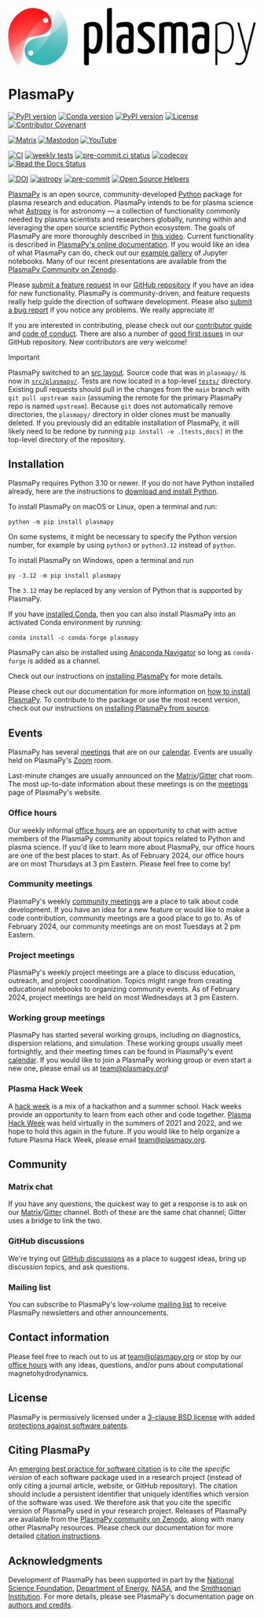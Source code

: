<div align="center"><img src="https://raw.githubusercontent.com/PlasmaPy/PlasmaPy-logo/main/exports/with-text-dark.png" width="600"/></div>

# PlasmaPy

[![PyPI version](https://img.shields.io/pypi/v/plasmapy?style=flat&logo=pypi)](https://pypi.org/project/plasmapy/)
[![Conda version](https://img.shields.io/conda/v/conda-forge/plasmapy?style=flat&logo=anaconda)](https://img.shields.io/conda/v/conda-forge/plasmapy)
[![PyPI version](https://img.shields.io/pypi/pyversions/plasmapy?style=flat&logo=python)](https://img.shields.io/pypi/pyversions/plasmapy?style=plastic)
[![License](https://img.shields.io/badge/License-BSD%203--Clause-blue.svg)](./LICENSE.md)
[![Contributor Covenant](https://img.shields.io/badge/Contributor%20Covenant-2.1-4baaaa.svg)](https://docs.plasmapy.org/en/latest/CODE_OF_CONDUCT.html)

[![Matrix](https://img.shields.io/badge/Matrix-join%20chat-blueviolet?style=flat&logo=matrix)](https://app.element.io/#/room/#plasmapy:openastronomy.org)
<a rel="me" href="https://fosstodon.org/@plasmapy">![Mastodon](https://img.shields.io/badge/Mastodon-plasmapy%40fosstodon.org-blue?logo=mastodon&style=fla)</a>
[![YouTube](https://img.shields.io/badge/YouTube%20-subscribe-red?style=flat&logo=youtube)](https://www.youtube.com/channel/UCSH6qzslhqIZKTAJmHPxIxw)

[![CI](https://github.com/PlasmaPy/PlasmaPy/actions/workflows/ci.yml/badge.svg)](https://github.com/PlasmaPy/PlasmaPy/actions/workflows/ci.yml)
[![weekly tests](https://github.com/PlasmaPy/PlasmaPy/actions/workflows/weekly.yml/badge.svg)](https://github.com/PlasmaPy/PlasmaPy/actions/workflows/weekly.yml)
[![pre-commit.ci status](https://results.pre-commit.ci/badge/github/PlasmaPy/PlasmaPy/main.svg)](https://results.pre-commit.ci/latest/github/PlasmaPy/PlasmaPy/main)
[![codecov](https://codecov.io/gh/PlasmaPy/PlasmaPy/branch/main/graph/badge.svg)](https://codecov.io/gh/PlasmaPy/PlasmaPy)
[![Read the Docs Status](https://readthedocs.org/projects/plasmapy/badge/?version=latest)](http://plasmapy.readthedocs.io/en/latest/?badge=latest)

[![DOI](https://zenodo.org/badge/DOI/10.5281/zenodo.1436011.svg)](https://doi.org/10.5281/zenodo.1436011)
[![astropy](http://img.shields.io/badge/powered%20by-AstroPy-orange.svg?style=flat&logo=astropy)](http://www.astropy.org/)
[![pre-commit](https://img.shields.io/badge/pre--commit-enabled-brightgreen?logo=pre-commit&logoColor=white)](https://github.com/pre-commit/pre-commit)
[![Open Source Helpers](https://www.codetriage.com/plasmapy/plasmapy/badges/users.svg)](https://www.codetriage.com/plasmapy/plasmapy)

[Anaconda Navigator]: https://anaconda.org/anaconda/anaconda-navigator
[Astropy]: https://www.astropy.org
[authors and credits]: https://docs.plasmapy.org/en/latest/about/credits.html
[3-clause BSD license]: ./LICENSE.md
[calendar]: https://calendar.google.com/calendar/embed?src=c_sqqq390s24jjfjp3q86pv41pi8%40group.calendar.google.com&ctz=America%2FNew_York
[citation instructions]: https://docs.plasmapy.org/en/latest/about/citation.html
[code of conduct]: http://docs.plasmapy.org/en/latest/CODE_OF_CONDUCT.html
[command line]: https://tutorial.djangogirls.org/en/intro_to_command_line/
[community meetings]: https://www.plasmapy.org/meetings/weekly
[contributor guide]: https://docs.plasmapy.org/en/latest/development/index.html
[Cyberinfrastructure for Sustained Scientific Innovation]: https://beta.nsf.gov/funding/opportunities/cyberinfrastructure-sustained-scientific-innovation-cssi
[Department of Energy]: https://www.energy.gov
[emerging best practice for software citation]: https://doi.org/10.7717/peerj-cs.86
[example gallery]: https://docs.plasmapy.org/en/stable/examples.html
[GitHub discussions]: https://github.com/PlasmaPy/PlasmaPy/discussions
[Gitter]: https://gitter.im/PlasmaPy/Lobby
[good first issues]: https://github.com/PlasmaPy/PlasmaPy/issues?q=is%3Aissue+is%3Aopen+label%3A%22good+first+issue%22
[Google Summer of Code]: https://summerofcode.withgoogle.com
[hack week]: https://doi.org/10.1073/pnas.1717196115
[how to install plasmapy]: https://docs.plasmapy.org/en/stable/install.html
[installed Conda]: https://docs.conda.io/projects/conda/en/latest/user-guide/install/index.html
[download and install Python]: https://wiki.python.org/moin/BeginnersGuide/Download
[GitHub repository]: https://github.com/PlasmaPy/PlasmaPy
[installing PlasmaPy]: https://docs.plasmapy.org/en/latest/install.html
[installing PlasmaPy from source]: http://docs.plasmapy.org/en/latest/install.html#building-and-installing-from-source-code
[Mailing list]: https://groups.google.com/forum/#!forum/plasmapy
[Matrix]: https://app.element.io/#/room/#plasmapy:openastronomy.org
[meetings]: https://www.plasmapy.org/meetings/weekly
[NASA]: https://www.nasa.gov/
[National Science Foundation]: https://nsf.gov
[office hours]: http://www.plasmapy.org/meetings/office_hours
[pip]: https://pypi.org/project/pip
[Plasma Hack Week]: https://hack.plasmapy.org
[PlasmaPy Community on Zenodo]: https://zenodo.org/communities/plasmapy
[PlasmaPy]: https://www.plasmapy.org
[PlasmaPy's online documentation]: https://docs.plasmapy.org
[protections against software patents]: ./PATENT.md
[Python]: https://www.python.org
[Smithsonian Institution]: https://www.si.edu
[submit a bug report]: https://github.com/PlasmaPy/PlasmaPy/issues/new?assignees=&labels=Bug&template=bug_report.yml
[submit a feature request]: https://github.com/PlasmaPy/PlasmaPy/issues/new?assignees=&labels=Feature+request&template=feature_request.yml
[team@plasmapy.org]: mailto:team@plasmapy.org
[this video]: https://youtu.be/E8RwQF5wcXM
[Zoom]: https://zoom.us/j/91633383503?pwd=QWNkdHpWeFhrYW1vQy91ODNTVG5Ndz09

[PlasmaPy] is an open source, community-developed [Python] package for
plasma research and education. PlasmaPy intends to be for plasma
science what [Astropy] is for astronomy — a collection of
functionality commonly needed by plasma scientists and researchers
globally, running within and leveraging the open source scientific
Python ecosystem. The goals of PlasmaPy are more thoroughly described
in [this video]. Current functionality is described in [PlasmaPy's
online documentation]. If you would like an idea of what PlasmaPy can
do, check out our [example gallery] of Jupyter notebooks. Many of our
recent presentations are available from the [PlasmaPy Community on
Zenodo].

Please [submit a feature request] in our [GitHub repository] if you
have an idea for new functionality. PlasmaPy is community-driven, and
feature requests really help guide the direction of software
development. Please also [submit a bug report] if you notice any
problems. We really appreciate it!

If you are interested in contributing, please check out our
[contributor guide] and [code of conduct]. There are also a number of
[good first issues] in our GitHub repository. New contributors are
very welcome!

[src layout]: https://packaging.python.org/en/latest/discussions/src-layout-vs-flat-layout/
[`src/plasmapy/`]: https://github.com/PlasmaPy/PlasmaPy/tree/main/src/plasmapy
[`tests/`]: https://github.com/PlasmaPy/PlasmaPy/tree/main/tests

> [!IMPORTANT]
> PlasmaPy switched to an [src layout]. Source code that was in
> `plasmapy/` is now in [`src/plasmapy/`]. Tests are now located in a
> top-level [`tests/`] directory.
> Existing pull requests should pull in the changes from the `main`
> branch with `git pull upstream main` (assuming the remote for the
> primary PlasmaPy repo is named `upstream`).
> Because `git` does not automatically remove directories, the
> `plasmapy/` directory in older clones must be manually deleted.
> If you previously did an editable installation of PlasmaPy, it will
> likely need to be redone by running `pip install -e .[tests,docs]` in
> the top-level directory of the repository.

## Installation

PlasmaPy requires Python 3.10 or newer. If you do not have Python
installed already, here are the instructions to [download and install
Python].

To install PlasmaPy on macOS or Linux, open a terminal and run:
```Shell
python -m pip install plasmapy
```
On some systems, it might be necessary to specify the Python version
number, for example by using `python3` or `python3.12` instead of
`python`.

To install PlasmaPy on Windows, open a terminal and run
```Shell
py -3.12 -m pip install plasmapy
```
The `3.12` may be replaced by any version of Python that is supported by
PlasmaPy.

If you have [installed Conda], then you can also install PlasmaPy into
an activated Conda environment by running:
```Shell
conda install -c conda-forge plasmapy
```
PlasmaPy can also be installed using [Anaconda Navigator] so long as
`conda-forge` is added as a channel.

Check out our instructions on [installing PlasmaPy] for more details.

Please check out our documentation for more information on [how to
install PlasmaPy]. To contribute to the package or use the most recent
version, check out our instructions on [installing PlasmaPy from
source].

## Events

PlasmaPy has several [meetings] that are on our [calendar]. Events are
usually held on PlasmaPy's [Zoom] room.

Last-minute changes are usually announced on the [Matrix]/[Gitter]
chat room. The most up-to-date information about these meetings is on
the [meetings] page of PlasmaPy's website.

### Office hours

Our weekly informal [office hours] are an opportunity to chat with
active members of the PlasmaPy community about topics related to
Python and plasma science. If you'd like to learn more about PlasmaPy,
our office hours are one of the best places to start. As of February
2024, our office hours are on most Thursdays at 3 pm Eastern. Please
feel free to come by!

### Community meetings

PlasmaPy's weekly [community meetings] are a place to talk about code
development. If you have an idea for a new feature or would like to
make a code contribution, community meetings are a good place to go
to.  As of February 2024, our community meetings are on most Tuesdays
at 2 pm Eastern.

### Project meetings

PlasmaPy's weekly project meetings are a place to discuss education,
outreach, and project coordination. Topics might range from creating
educational notebooks to organizing community events. As of February
2024, project meetings are held on most Wednesdays at 3 pm Eastern.

### Working group meetings

PlasmaPy has started several working groups, including on diagnostics,
dispersion relations, and simulation. These working groups usually
meet fortnightly, and their meeting times can be found in PlasmaPy's
event [calendar]. If you would like to join a PlasmaPy working group
or even start a new one, please email us at [team@plasmapy.org]!

### Plasma Hack Week

A [hack week] is a mix of a hackathon and a summer school. Hack weeks
provide an opportunity to learn from each other and code together.
[Plasma Hack Week] was held virtually in the summers of 2021 and 2022,
and we hope to hold this again in the future. If you would like to
help organize a future Plasma Hack Week, please email
[team@plasmapy.org].

## Community

### Matrix chat

If you have any questions, the quickest way to get a response is to
ask on our [Matrix]/[Gitter] channel. Both of these are the same chat
channel; Gitter uses a bridge to link the two.

### GitHub discussions

We're trying out [GitHub discussions] as a place to suggest ideas,
bring up discussion topics, and ask questions.

### Mailing list

You can subscribe to PlasmaPy's low-volume [mailing list] to receive
PlasmaPy newsletters and other announcements.

## Contact information

Please feel free to reach out to us at [team@plasmapy.org] or stop by
our [office hours] with any ideas, questions, and/or puns about
computational magnetohydrodynamics.

## License

PlasmaPy is permissively licensed under a [3-clause BSD license] with
added [protections against software patents].

## Citing PlasmaPy

An [emerging best practice for software citation] is to cite the
_specific version_ of each software package used in a research project
(instead of only citing a journal article, website, or GitHub
repository). The citation should include a persistent identifier that
uniquely identifies which version of the software was used. We
therefore ask that you cite the specific version of PlasmaPy used in
your research project. Releases of PlasmaPy are available from the
[PlasmaPy community on Zenodo], along with many other PlasmaPy
resources. Please check our documentation for more detailed [citation
instructions].

## Acknowledgments

Development of PlasmaPy has been supported in part by the [National
Science  Foundation], [Department of Energy], [NASA], and the
[Smithsonian Institution]. For more details, please see PlasmaPy's
documentation page on [authors and credits].
